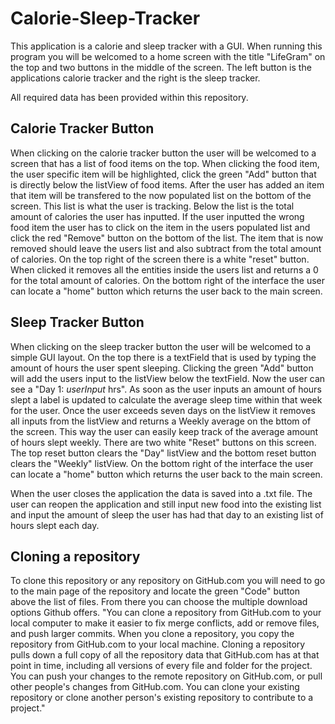 # Calorie-Sleep-Tracker
This application is a calorie and sleep tracker with a GUI.
When running this program you will be welcomed to a home screen with the title "LifeGram" on the top and two buttons in the middle of the screen. The left button is the applications calorie tracker and the right is the sleep tracker.

All required data has been provided within this repository.

Calorie Tracker Button
----------------------
When clicking on the calorie tracker button the user will be welcomed to a screen that has a list of food items on the top. When clicking the food item, the user specific item will be highlighted, click the green "Add" button that is directly
below the listView of food items. After the user has added an item that item will be transfered to the now populated list on the bottom of the screen. This list is what the user is tracking. Below the list is the total amount of calories
the user has inputted. If the user inputted the wrong food item the user has to click on the item in the users populated list and click the red "Remove" button on the bottom of the list. The item that is now removed should leave the 
users list and also subtract from the total amount of calories. On the top right of the screen there is a white "reset" button. When clicked it removes all the entities inside the users list and returns a 0 for the total amount of calories.
On the bottom right of the interface the user can locate a "home" button which returns the user back to the main screen.

Sleep Tracker Button
----------------------
When clicking on the sleep tracker button the user will be welcomed to a simple GUI layout. On the top there is a textField that is used by typing the amount of hours the user spent sleeping. Clicking the green "Add" button will add the 
users input to the listView below the textField. Now the user can see a "Day 1: *userInput* hrs". As soon as the user inputs an amount of hours slept a label is updated to calculate the average sleep time within that week for the user.
Once the user exceeds seven days on the listView it removes all inputs from the listView and returns a Weekly average on the bttom of the screen. This way the user can easily keep track of the average amount of hours slept weekly. There
are two white "Reset" buttons on this screen. The top reset button clears the "Day" listView and the bottom reset button clears the "Weekly" listView. On the bottom right of the interface the user can locate a "home" button which returns
the user back to the main screen.


When the user closes the application the data is saved into a .txt file. The user can reopen the application and still input new food into the existing list and input the amount of sleep the user has had that day to an existing list of
hours slept each day.
 
Cloning a repository
----------------------
To clone this repository or any repository on GitHub.com you will need to go to the main page of the repository and locate the green "Code" button above the list of files. From there you can choose the multiple download options Github offers.
"You can clone a repository from GitHub.com to your local computer to make it easier to fix merge conflicts, add or remove files, and push larger commits. When you clone a repository, you copy the repository from GitHub.com to your 
local machine. Cloning a repository pulls down a full copy of all the repository data that GitHub.com has at that point in time, including all versions of every file and folder for the project. You can push your changes to the remote 
repository on GitHub.com, or pull other people's changes from GitHub.com. You can clone your existing repository or clone another person's existing repository to contribute to a project."


